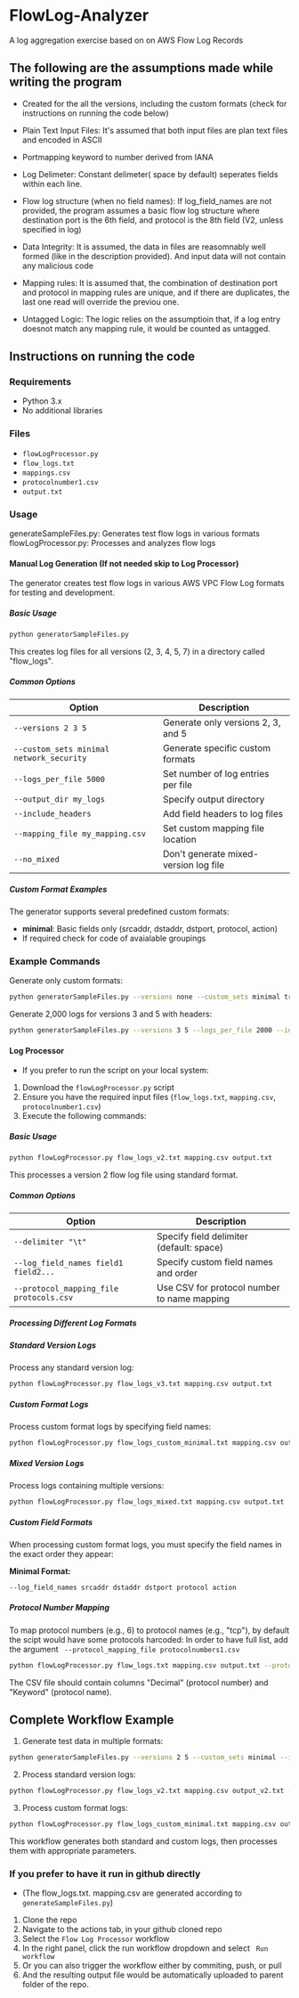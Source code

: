 # FlowLog-Analyzer
A log aggregation exercise based on on AWS Flow Log Records

## The following are the assumptions made while writing the program

* Created for the all the versions, including the custom formats (check for instructions on running the code below)

* Plain Text Input Files: It's assumed that both input files are plan text files and encoded  in ASCII

* Portmapping keyword to number derived from IANA
  
* Log Delimeter: Constant delimeter( space by default) seperates fields within each line.

* Flow log structure (when no field names): If log_field_names are not provided, the program assumes a basic flow log structure where destination port is the 6th field, and protocol is the 8th field (V2, unless specified in log)

* Data Integrity: It is assumed, the data in files are reasomnably well formed (like in the description provided). And input data will not contain any malicious code

* Mapping rules: It is assumed that, the combination of destination port and protocol in mapping rules are unique, and if there are duplicates, the last one read will override the previou one.

* Untagged Logic: The logic relies on the assumptioin that, if a log entry doesnot match any mapping rule, it would be counted as untagged.
  


## Instructions on running the code 

###  Requirements
- Python 3.x
- No additional libraries

### Files

- `flowLogProcessor.py`
- `flow_logs.txt`
- `mappings.csv`
- `protocolnumber1.csv`
- `output.txt`


### Usage

generateSampleFiles.py: Generates test flow logs in various formats
flowLogProcessor.py: Processes and analyzes flow logs

#### Manual Log Generation (If not needed skip to Log Processor)
The generator creates test flow logs in various AWS VPC Flow Log formats for testing and development.

##### Basic Usage

```bash
python generatorSampleFiles.py
```

This creates log files for all versions (2, 3, 4, 5, 7) in a directory called "flow_logs".

##### Common Options

| Option | Description |
|--------|-------------|
| `--versions 2 3 5` | Generate only versions 2, 3, and 5 |
| `--custom_sets minimal network_security` | Generate specific custom formats |
| `--logs_per_file 5000` | Set number of log entries per file |
| `--output_dir my_logs` | Specify output directory |
| `--include_headers` | Add field headers to log files |
| `--mapping_file my_mapping.csv` | Set custom mapping file location |
| `--no_mixed` | Don't generate mixed-version log file |

##### Custom Format Examples

The generator supports several predefined custom formats:

- **minimal**: Basic fields only (srcaddr, dstaddr, dstport, protocol, action)
- If required check for code of avaialable groupings

### Example Commands

Generate only custom formats:
```bash
python generatorSampleFiles.py --versions none --custom_sets minimal traffic_analysis
```

Generate 2,000 logs for versions 3 and 5 with headers:
```bash
python generatorSampleFiles.py --versions 3 5 --logs_per_file 2000 --include_headers
```

#### Log Processor 

* If you prefer to run the script on your local system:

1. Download the `flowLogProcessor.py` script
2. Ensure you have the required input files (`flow_logs.txt`, `mapping.csv`, `protocolnumber1.csv`)
3. Execute the following commands:

##### Basic Usage

```bash
python flowLogProcessor.py flow_logs_v2.txt mapping.csv output.txt
```

This processes a version 2 flow log file using standard format.

##### Common Options

| Option | Description |
|--------|-------------|
| `--delimiter "\t"` | Specify field delimiter (default: space) |
| `--log_field_names field1 field2...` | Specify custom field names and order |
| `--protocol_mapping_file protocols.csv` | Use CSV for protocol number to name mapping |

##### Processing Different Log Formats

##### Standard Version Logs

Process any standard version log:
```bash
python flowLogProcessor.py flow_logs_v3.txt mapping.csv output.txt
```

##### Custom Format Logs

Process custom format logs by specifying field names:
```bash
python flowLogProcessor.py flow_logs_custom_minimal.txt mapping.csv output.txt --log_field_names srcaddr dstaddr dstport protocol action
```

##### Mixed Version Logs

Process logs containing multiple versions:
```bash
python flowLogProcessor.py flow_logs_mixed.txt mapping.csv output.txt
```

##### Custom Field Formats

When processing custom format logs, you must specify the field names in the exact order they appear:

**Minimal Format:**
```bash
--log_field_names srcaddr dstaddr dstport protocol action
```

##### Protocol Number Mapping

To map protocol numbers (e.g., 6) to protocol names (e.g., "tcp"), by default the scipt would have some protocols harcoded:
In order to have full list, add the argument ` --protocol_mapping_file protocolnumbers1.csv`
```bash
python flowLogProcessor.py flow_logs.txt mapping.csv output.txt --protocol_mapping_file protocolnumbers1.csv
```
The CSV file should contain columns "Decimal" (protocol number) and "Keyword" (protocol name).

## Complete Workflow Example

1. Generate test data in multiple formats:
```bash
python generatorSampleFiles.py --versions 2 5 --custom_sets minimal --include_headers
```

2. Process standard version logs:
```bash
python flowLogProcessor.py flow_logs_v2.txt mapping.csv output_v2.txt --protocol_mapping_file protocolnumbers1.csv
```

3. Process custom format logs:
```bash
python flowLogProcessor.py flow_logs_custom_minimal.txt mapping.csv output_minimal.txt --log_field_names srcaddr dstaddr dstport protocol action --protocol_mapping_file protocolnumbers1.csv
```

This workflow generates both standard and custom logs, then processes them with appropriate parameters.


### If you prefer to have it run in github directly 
* (The flow_logs.txt. mapping.csv are generated according to `generateSampleFiles.py`)

1. Clone the repo
2. Navigate to the actions tab, in your github cloned repo
3. Select the `Flow Log Processor` workflow
4. In the right panel, click the run workflow dropdown and select ` Run workflow`
5. Or you can also trigger the workflow either by commiting, push, or pull
6. And the resulting output file would be automatically uploaded to parent folder of the repo.
   

